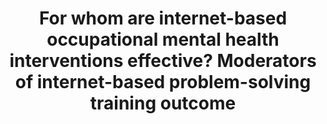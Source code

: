 --- 
abstract: '' 
authors: 
 - MN Junge
 -  D Lehr
 -  CLH Bockting
 -  M Berking
 -  H Riper
 -  P Cuijpers
 -  ...
doi: '10.1016/j.invent.2014.11.007' 
featured: false 
publication: '*Internet Interventions*, 69' 
publication_short: '' 
publishDate: '2015-01-01' 
title: 'For whom are internet-based occupational mental health interventions effective? Moderators of internet-based problem-solving training outcome' 
url_code: '' 
url_dataset: '' 
url_pdf: '' 
url_poster: '' 
url_project: '' 
url_slides: '' 
url_source: '' 
url_video: '' 
---
